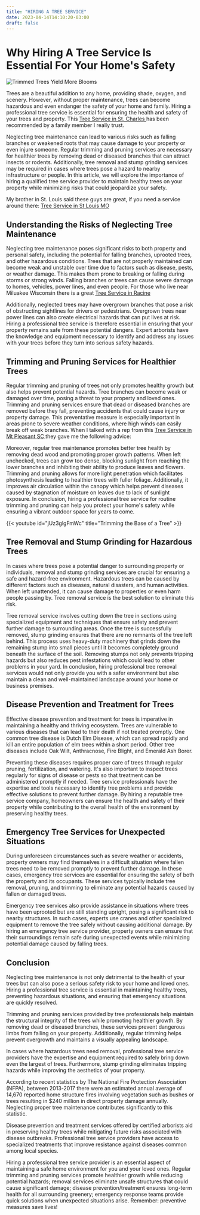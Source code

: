 ```yaml
---
title: "HIRING A TREE SERVICE"
date: 2023-04-14T14:10:20-03:00
draft: false
---
```


# Why Hiring A Tree Service Is Essential For Your Home's Safety

![Trimmed Trees Yield More Blooms](/blooming-trees-are-a-sight-to-behold---removal-will-not-be-necessary.jpg)

Trees are a beautiful addition to any home, providing shade, oxygen, and scenery. However, without proper maintenance, trees can become hazardous and even endanger the safety of your home and family. Hiring a professional tree service is essential for ensuring the health and safety of your trees and property. This [Tree Service in St. Charles ](https://www.stcharlestrees.com) has been recommended by a family member I really trust.

Neglecting tree maintenance can lead to various risks such as falling branches or weakened roots that may cause damage to your property or even injure someone. Regular trimming and pruning services are necessary for healthier trees by removing dead or diseased branches that can attract insects or rodents. Additionally, tree removal and stump grinding services may be required in cases where trees pose a hazard to nearby infrastructure or people. In this article, we will explore the importance of hiring a qualified tree service provider to maintain healthy trees on your property while minimizing risks that could jeopardize your safety.

My brother in St. Louis said these guys are great, if you need a service around there: [Tree Service in St Louis MO ](https://stlouis-trees.com/)

## Understanding the Risks of Neglecting Tree Maintenance

Neglecting tree maintenance poses significant risks to both property and personal safety, including the potential for falling branches, uprooted trees, and other hazardous conditions. Trees that are not properly maintained can become weak and unstable over time due to factors such as disease, pests, or weather damage. This makes them prone to breaking or falling during storms or strong winds. Falling branches or trees can cause severe damage to homes, vehicles, power lines, and even people. For those who live near Miluakee Wisconsin there is a great [Tree Service in Racine ](https://racinetrees.com)

Additionally, neglected trees may have overgrown branches that pose a risk of obstructing sightlines for drivers or pedestrians. Overgrown trees near power lines can also create electrical hazards that can put lives at risk. Hiring a professional tree service is therefore essential in ensuring that your property remains safe from these potential dangers. Expert arborists have the knowledge and equipment necessary to identify and address any issues with your trees before they turn into serious safety hazards.

## Trimming and Pruning Services for Healthier Trees

Regular trimming and pruning of trees not only promotes healthy growth but also helps prevent potential hazards. Tree branches can become weak or damaged over time, posing a threat to your property and loved ones. Trimming and pruning services ensure that dead or diseased branches are removed before they fall, preventing accidents that could cause injury or property damage. This preventative measure is especially important in areas prone to severe weather conditions, where high winds can easily break off weak branches. When I talked with a rep from this [Tree Service in Mt Pleasant SC ](https://mtpleasant-trees.com) they gave me the following advice:

Moreover, regular tree maintenance promotes better tree health by removing dead wood and promoting proper growth patterns. When left unchecked, trees can grow too dense, blocking sunlight from reaching the lower branches and inhibiting their ability to produce leaves and flowers. Trimming and pruning allows for more light penetration which facilitates photosynthesis leading to healthier trees with fuller foliage. Additionally, it improves air circulation within the canopy which helps prevent diseases caused by stagnation of moisture on leaves due to lack of sunlight exposure. In conclusion, hiring a professional tree service for routine trimming and pruning can help you protect your home's safety while ensuring a vibrant outdoor space for years to come.

{{< youtube id="jUz3glgFmWc" title="Trimming the Base of a Tree" >}}

## Tree Removal and Stump Grinding for Hazardous Trees

In cases where trees pose a potential danger to surrounding property or individuals, removal and stump grinding services are crucial for ensuring a safe and hazard-free environment. Hazardous trees can be caused by different factors such as diseases, natural disasters, and human activities. When left unattended, it can cause damage to properties or even harm people passing by. Tree removal service is the best solution to eliminate this risk.

Tree removal service involves cutting down the tree in sections using specialized equipment and techniques that ensure safety and prevent further damage to surrounding areas. Once the tree is successfully removed, stump grinding ensures that there are no remnants of the tree left behind. This process uses heavy-duty machinery that grinds down the remaining stump into small pieces until it becomes completely ground beneath the surface of the soil. Removing stumps not only prevents tripping hazards but also reduces pest infestations which could lead to other problems in your yard. In conclusion, hiring professional tree removal services would not only provide you with a safer environment but also maintain a clean and well-maintained landscape around your home or business premises.

## Disease Prevention and Treatment for Trees

Effective disease prevention and treatment for trees is imperative in maintaining a healthy and thriving ecosystem. Trees are vulnerable to various diseases that can lead to their death if not treated promptly. One common tree disease is Dutch Elm Disease, which can spread rapidly and kill an entire population of elm trees within a short period. Other tree diseases include Oak Wilt, Anthracnose, Fire Blight, and Emerald Ash Borer.

Preventing these diseases requires proper care of trees through regular pruning, fertilization, and watering. It's also important to inspect trees regularly for signs of disease or pests so that treatment can be administered promptly if needed. Tree service professionals have the expertise and tools necessary to identify tree problems and provide effective solutions to prevent further damage. By hiring a reputable tree service company, homeowners can ensure the health and safety of their property while contributing to the overall health of the environment by preserving healthy trees.

## Emergency Tree Services for Unexpected Situations

During unforeseen circumstances such as severe weather or accidents, property owners may find themselves in a difficult situation where fallen trees need to be removed promptly to prevent further damage. In these cases, emergency tree services are essential for ensuring the safety of both the property and its occupants. These services typically include tree removal, pruning, and trimming to eliminate any potential hazards caused by fallen or damaged trees.

Emergency tree services also provide assistance in situations where trees have been uprooted but are still standing upright, posing a significant risk to nearby structures. In such cases, experts use cranes and other specialized equipment to remove the tree safely without causing additional damage. By hiring an emergency tree service provider, property owners can ensure that their surroundings remain safe during unexpected events while minimizing potential damage caused by falling trees.

## Conclusion

Neglecting tree maintenance is not only detrimental to the health of your trees but can also pose a serious safety risk to your home and loved ones. Hiring a professional tree service is essential in maintaining healthy trees, preventing hazardous situations, and ensuring that emergency situations are quickly resolved.

Trimming and pruning services provided by tree professionals help maintain the structural integrity of the trees while promoting healthier growth. By removing dead or diseased branches, these services prevent dangerous limbs from falling on your property. Additionally, regular trimming helps prevent overgrowth and maintains a visually appealing landscape.

In cases where hazardous trees need removal, professional tree service providers have the expertise and equipment required to safely bring down even the largest of trees. Furthermore, stump grinding eliminates tripping hazards while improving the aesthetics of your property.

According to recent statistics by The National Fire Protection Association (NFPA), between 2013-2017 there were an estimated annual average of 14,670 reported home structure fires involving vegetation such as bushes or trees resulting in $240 million in direct property damage annually. Neglecting proper tree maintenance contributes significantly to this statistic.

Disease prevention and treatment services offered by certified arborists aid in preserving healthy trees while mitigating future risks associated with disease outbreaks. Professional tree service providers have access to specialized treatments that improve resistance against diseases common among local species.

Hiring a professional tree service provider is an essential aspect of maintaining a safe home environment for you and your loved ones. Regular trimming and pruning services promote healthier growth while reducing potential hazards; removal services eliminate unsafe structures that could cause significant damage; disease prevention/treatment ensures long-term health for all surrounding greenery; emergency response teams provide quick solutions when unexpected situations arise. Remember: preventive measures save lives!

